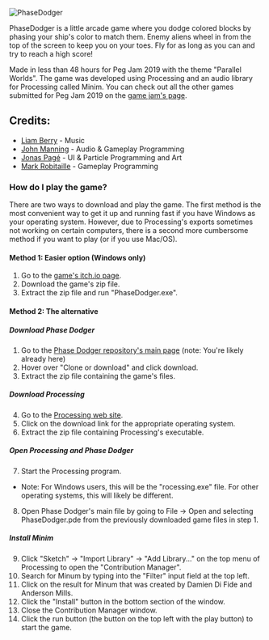![PhaseDodger](https://i.imgur.com/avWqLra.png)

PhaseDodger is a little arcade game where you dodge colored blocks by phasing your ship's color to match them. Enemy aliens wheel in from the top of the screen to keep you on your toes. Fly for as long as you can and try to reach a high score!

Made in less than 48 hours for Peg Jam 2019 with the theme "Parallel Worlds". The game was developed using Processing and an audio library for Processing called Minim. You can check out all the other games submitted for Peg Jam 2019 on the [game jam's page](https://itch.io/jam/winnipeg-game-jam-2019).

## Credits:

* [Liam Berry](https://liam-berry.itch.io/) - Music
* [John Manning](https://github.com/impaledvlad) - Audio & Gameplay Programming
* [Jonas Pagé](https://github.com/MynxNightshade) - UI & Particle Programming and Art
* [Mark Robitaille](https://github.com/MarkRobitaille) - Gameplay Programming  
  
### How do I play the game?  

There are two ways to download and play the game. The first method is the most convenient way to get it up and running fast if you have Windows as your operating system. However, due to Processing's exports sometimes not working on certain computers, there is a second more cumbersome method if you want to play (or if you use Mac/OS).

#### Method 1: Easier option (Windows only)

1. Go to the [game's itch.io page](https://nightshade.itch.io/phasedodger).  
2. Download the game's zip file.  
3. Extract the zip file and run "PhaseDodger.exe".  

#### Method 2: The alternative  

##### Download Phase Dodger

1. Go to the [Phase Dodger repository's main page](https://github.com/MarkRobitaille/PhaseDodger) (note: You're likely already here)
2. Hover over "Clone or download" and click download.
3. Extract the zip file containing the game's files.

##### Download Processing  


4. Go to the [Processing web site](https://processing.org/download/).  
5. Click on the download link for the appropriate operating system.  
6. Extract the zip file containing Processing's executable. 

##### Open Processing and Phase Dodger

7. Start the Processing program.  
  * Note: For Windows users, this will be the "rocessing.exe" file. For other operating systems, this will likely be different.  
8. Open Phase Dodger's main file by going to File -> Open and selecting PhaseDodger.pde from the previously downloaded game files in step 1.  

##### Install Minim

9. Click "Sketch" -> "Import Library" -> "Add Library..." on the top menu of Processing to open the "Contribution Manager".  
10. Search for Minum by typing into the "Filter" input field at the top left.  
11. Click on the result for Minum that was created by Damien Di Fide and Anderson Mills.  
12. Click the "Install" button in the bottom section of the window.  
13. Close the Contribution Manager window.
14. Click the run button (the button on the top left with the play button) to start the game.  
